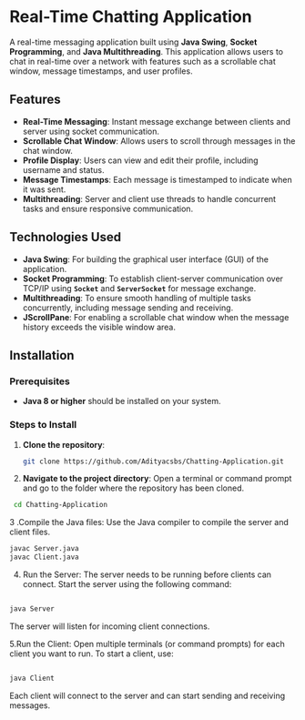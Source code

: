 # Real-Time Chatting Application

A real-time messaging application built using **Java Swing**, **Socket Programming**, and **Java Multithreading**. This application allows users to chat in real-time over a network with features such as a scrollable chat window, message timestamps, and user profiles.

## Features

- **Real-Time Messaging**: Instant message exchange between clients and server using socket communication.
- **Scrollable Chat Window**: Allows users to scroll through messages in the chat window.
- **Profile Display**: Users can view and edit their profile, including username and status.
- **Message Timestamps**: Each message is timestamped to indicate when it was sent.
- **Multithreading**: Server and client use threads to handle concurrent tasks and ensure responsive communication.

## Technologies Used

- **Java Swing**: For building the graphical user interface (GUI) of the application.
- **Socket Programming**: To establish client-server communication over TCP/IP using **`Socket`** and **`ServerSocket`** for message exchange.
- **Multithreading**: To ensure smooth handling of multiple tasks concurrently, including message sending and receiving.
- **JScrollPane**: For enabling a scrollable chat window when the message history exceeds the visible window area.

## Installation

### Prerequisites

- **Java 8 or higher** should be installed on your system.

### Steps to Install

1. **Clone the repository**:
   ```bash
   git clone https://github.com/Adityacsbs/Chatting-Application.git

2. **Navigate to the project directory**: Open a terminal or command prompt and go to the folder where the repository has been cloned.
  ```bash
   cd Chatting-Application
```
3 .Compile the Java files: Use the Java compiler to compile the server and client files.
 ```bash
javac Server.java
javac Client.java
```
4. Run the Server: The server needs to be running before clients can connect. Start the server using the following command:

```bash

java Server
```
The server will listen for incoming client connections.

5.Run the Client: Open multiple terminals (or command prompts) for each client you want to run. To start a client, use:

```bash

java Client
```
Each client will connect to the server and can start sending and receiving messages.


